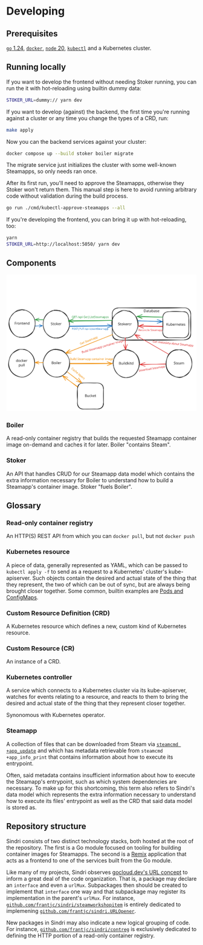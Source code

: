 # Developing

## Prerequisites

[`go` 1.24](https://go.dev/doc/install), [`docker`](https://docs.docker.com/engine/install/), [`node` 20](https://nodejs.org/en/download), [`kubectl`](https://kubernetes.io/docs/tasks/tools/#kubectl) and a Kubernetes cluster.

## Running locally

If you want to develop the frontend without needing Stoker running, you can run the it with hot-reloading using builtin dummy data:

```sh
STOKER_URL=dummy:// yarn dev
```

If you want to develop (against) the backend, the first time you're running against a cluster or any time you change the types of a CRD, run:

```sh
make apply
```

Now you can the backend services against your cluster:

```sh
docker compose up --build stoker boiler migrate
```

The migrate service just initializes the cluster with some well-known Steamapps, so only needs ran once.

After its first run, you'll need to approve the Steamapps, otherwise they Stoker won't return them. This manual step is here to avoid running arbitrary code without validation during the build process.

```sh
go run ./cmd/kubectl-approve-steamapps --all
```

If you're developing the frontend, you can bring it up with hot-reloading, too:

```sh
yarn
STOKER_URL=http://localhost:5050/ yarn dev
```

## Components

![Architecture](architecture.excalidraw.svg)

### Boiler

A read-only container registry that builds the requested Steamapp container image on-demand and caches it for later. Boiler "contains Steam".

### Stoker

An API that handles CRUD for our Steamapp data model which contains the extra information necessary for Boiler to understand how to build a Steamapp's container image. Stoker "fuels Boiler".

## Glossary

### Read-only container registry

An HTTP(S) REST API from which you can `docker pull`, but not `docker push`

### Kubernetes resource

A piece of data, generally represented as YAML, which can be passed to `kubectl apply -f` to send as a request to a Kubernetes' cluster's kube-apiserver. Such objects contain the desired and actual state of the thing that they represent, the two of which can be out of sync, but are always being brought closer together. Some common, builtin examples are [Pods and ConfigMaps](https://kubernetes.io/docs/concepts/configuration/configmap/#configmaps-and-pods).

### Custom Resource Definition (CRD)

A Kubernetes resource which defines a new, custom kind of Kubernetes resource.

### Custom Resource (CR)

An instance of a CRD.

### Kubernetes controller

A service which connects to a Kubernetes cluster via its kube-apiserver, watches for events relating to a resource, and reacts to them to bring the desired and actual state of the thing that they represent closer together.

Synonomous with Kubernetes operator.

### Steamapp

A collection of files that can be downloaded from Steam via [`steamcmd +app_update`](https://developer.valvesoftware.com/wiki/SteamCMD#Downloading_an_App) and which has metadata retrievable from `steamcmd +app_info_print` that contains information about how to execute its entrypoint.

Often, said metadata contains insufficient information about how to execute the Steamapp's entrypoint, such as which system dependencies are necessary. To make up for this shortcoming, this term also refers to Sindri's data model which represents the extra information necessary to understand how to execute its files' entrypoint as well as the CRD that said data model is stored as.

## Repository structure

Sindri consists of two distinct technology stacks, both hosted at the root of the repository. The first is a Go module focused on tooling for building container images for Steamapps. The second is a [Remix](https://remix.run/) application that acts as a frontend to one of the services built from the Go module.

Like many of my projects, Sindri observes [gocloud.dev's URL concept](https://gocloud.dev/concepts/urls/) to inform a great deal of the code organization. That is, a package may declare an `interface` and even a `urlMux`. Subpackages then should be created to implement that `interface` one way and that subpackage may register its implementation in the parent's `urlMux`. For instance, [`github.com/frantjc/sindri/steamworkshopitem`](https://github.com/frantjc/sindri/tree/main/steamworkshopitem) is entirely dedicated to implemening [`github.com/frantjc/sindri.URLOpener`](https://github.com/frantjc/sindri/blob/main/url_opener.go).

New packages in Sindri may also indicate a new logical grouping of code. For instance, [`github.com/frantjc/sindri/contreg`](https://github.com/frantjc/sindri/tree/main/contreg) is exclusively dedicated to defining the HTTP portion of a read-only container registry.
